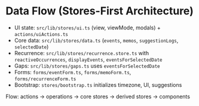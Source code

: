 # Data Flow (Stores-First Architecture)

- UI state: `src/lib/stores/ui.ts` (view, viewMode, modals) + `actions/uiActions.ts`
- Core data: `src/lib/stores/data.ts` (`events`, `memos`, `suggestionLogs`, `selectedDate`)
- Recurrence: `src/lib/stores/recurrence.store.ts` with `reactiveOccurrences`, `displayEvents`, `eventsForSelectedDate`
- Gaps: `src/lib/stores/gaps.ts` uses `eventsForSelectedDate`
- Forms: `forms/eventForm.ts`, `forms/memoForm.ts`, `forms/recurrenceForm.ts`
- Bootstrap: `stores/bootstrap.ts` initializes timezone, UI, suggestions

Flow: actions -> operations -> core stores -> derived stores -> components
